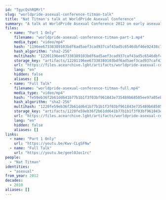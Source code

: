 ```yaml
---
id: "TgycQshRQMrl"
slug: "worldpride-asexual-conference-titman-talk"
title: "Nat Titman's talk at WorldPride Asexual Conference"
summary: "A talk at WorldPride Asexual Conference 2012 on early asexual history"
files:
  - name: "Part 1 Only"
    filename: "worldpride-asexual-conference-titman-part-1.mp4"
    media_type: "video/mp4"
    hash: "1196ee67338389103bdf6ad5aef3cad937caf43ad5c6546dbf46e92438c79966"
    hash_algorithm: "sha2-256"
    multihash: "12201196ee67338389103bdf6ad5aef3cad937caf43ad5c6546dbf46e92438c79966"
    storage_key: "artifacts/12201196ee67338389103bdf6ad5aef3cad937caf43ad5c6546dbf46e92438c79966"
    url: "https://files.acearchive.lgbt/artifacts/worldpride-asexual-conference-titman-talk/worldpride-asexual-conference-titman-part-1.mp4"
    lang: "en"
    hidden: false
    aliases: []
  - name: "Full Talk"
    filename: "worldpride-asexual-conference-titman-full.mp4"
    media_type: "video/mp4"
    hash: "fe59eb36f2b61dd641b77b1b1f3f03bf961843e735489b68505ee97a05ebf6a0"
    hash_algorithm: "sha2-256"
    multihash: "1220fe59eb36f2b61dd641b77b1b1f3f03bf961843e735489b68505ee97a05ebf6a0"
    storage_key: "artifacts/1220fe59eb36f2b61dd641b77b1b1f3f03bf961843e735489b68505ee97a05ebf6a0"
    url: "https://files.acearchive.lgbt/artifacts/worldpride-asexual-conference-titman-talk/worldpride-asexual-conference-titman-full.mp4"
    lang: "en"
    hidden: false
    aliases: []
links:
  - name: "Part 1 Only"
    url: "https://youtu.be/Kwv-CLgSFNw"
  - name: "Full Talk"
    url: "https://youtu.be/geelOJoc1rc"
people:
  - "Nat Titman"
identities:
  - "asexual"
from_year: 2012
decades:
  - 2010
aliases: []
---
```

